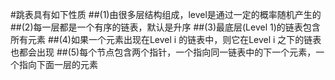 #跳表具有如下性质
##(1)由很多层结构组成，level是通过一定的概率随机产生的
##(2)每一层都是一个有序的链表，默认是升序
##(3)最底层(Level 1)的链表包含所有元素
##(4)如果一个元素出现在Level i 的链表中，则它在Level i 之下的链表也都会出现
##(5)每个节点包含两个指针，一个指向同一链表中的下一个元素，一个指向下面一层的元素
